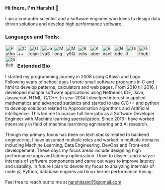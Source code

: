 ### Hi there, I'm Harshit 👋
I am a computer scientist and a software engineer who loves to design data driven solutions and develop high performance software.

<!--
**harshitsaini/harshitsaini** is a ✨ _special_ ✨ repository because its `README.md` (this file) appears on your GitHub profile.

Here are some ideas to get you started:

- 🔭 I’m currently working on ...
- 🌱 I’m currently learning ...
- 👯 I’m looking to collaborate on ...
- 🤔 I’m looking for help with ...
- 💬 Ask me about ...
- 📫 How to reach me: ...
- 😄 Pronouns: ...
- ⚡ Fun fact: ...
-->

### Languages and Tools:
<img align="left" alt="Python" width="36px" src="https://cdn.jsdelivr.net/gh/devicons/devicon/icons/python/python-original.svg" />
<img align="left" alt="C++" width="36px" src="https://cdn.jsdelivr.net/gh/devicons/devicon/icons/cplusplus/cplusplus-original.svg" />
<img align="left" alt="Golang" width="36px" src="https://cdn.jsdelivr.net/gh/devicons/devicon/icons/go/go-original-wordmark.svg" />
<img align="left" alt="JavaScript" width="36px" src="https://cdn.jsdelivr.net/gh/devicons/devicon/icons/javascript/javascript-original.svg"/>
<img align="left" alt="MongoDB" width="36px" src="https://cdn.jsdelivr.net/gh/devicons/devicon/icons/mongodb/mongodb-original.svg"/>
<img align="left" alt="MySQL" width="36px" src="https://cdn.jsdelivr.net/gh/devicons/devicon/icons/mysql/mysql-original.svg"/>
<img align="left" alt="Redis" width="36px" src="https://cdn.jsdelivr.net/gh/devicons/devicon/icons/redis/redis-original.svg"/>
<img align="left" alt="Kubernetes" width="36px" src="https://cdn.jsdelivr.net/gh/devicons/devicon/icons/kubernetes/kubernetes-plain.svg"/>
<img align="left" alt="React" width="36px" src="https://cdn.jsdelivr.net/gh/devicons/devicon/icons/react/react-original.svg"/>
<img align="left" alt="Node.js" width="36px" src="https://cdn.jsdelivr.net/gh/devicons/devicon/icons/nodejs/nodejs-original.svg"/>
<img align="left" alt="Git" width="36px" src="https://cdn.jsdelivr.net/gh/devicons/devicon/icons/git/git-original.svg"/>
<img align="left" alt="Github" width="36px" src="https://cdn.jsdelivr.net/gh/devicons/devicon/icons/gitlab/gitlab-original.svg" />
<img align="left" alt="Gitlab" width="36px" src="https://cdn.jsdelivr.net/gh/devicons/devicon/icons/github/github-original.svg" />

<br/><br/>

<h3>Extended Bio</h3>
I started my programming journey in 2008 using QBasic and Logo. Following years of school days I wrote small software programs in C and html to develop patterns, calculators and web pages. From 2010 till 2016, I developed multiple software applications using Netbeans IDE, Java, Javascript, HTML, C/C++. In year 2014 I develped interest in applied mathematics and advanced statistics and started to use C/C++ and python to develop solutions related to Approximation algorithms and Aritificial intelligence. This led me to pursue full time jobs as a Software Developer Engineer with Machine learning specialization. Since 2016 I have worked intensively in field of machine learnining egnineering and AI research.
<br/><br/>
Though my primary focus has been on tech stacks related to backend engineering, I have assumed multiple roles and worked in multiple domains including Machine Learning, Data Engineering, DevOps and Front-end developement. These days my focus areas include designing high performance apps and latency optimization. I love to dissect and analyze internals of software components and carve out ways to improve latency and usability. In future I plan to devote my focus to analyzing internals of node.js, Python, database engines and linux kernel performance tuning.
<br/><br/>
Feel free to reach out to me at <a class="text-blue-800" href="mailto: harshitsaini15@gmail.com">harshitsaini15@gmail.com </a>

</details>

